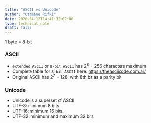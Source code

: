 ```yaml
---
title: "ASCII vs Unicode"
author: "Othmane Rifki"
date: 2020-04-12T14:41:32+02:00
type: technical_note
draft: false
---
```



1 byte = 8-bit

### ASCII 

- `extended ASCII` or `8-bit ASCII` has $2^8 = 256$ characters maximum
- Complete table for `8-bit ASCII` here: https://theasciicode.com.ar/
- Original ASCII has $2^7 = 128$, with 8th bit as a parity bit


### Unicode

- Unicode is a superset of ASCII
- UTF-8: minimum 8 bits.
- UTF-16: minimum 16 bits.
- UTF-32: minimum and maximum 32 bits


